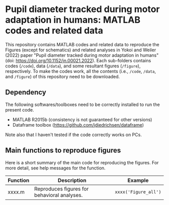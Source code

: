 # Pupil diameter tracked during motor adaptation in humans: MATLAB codes and related data

This repository contains MATLAB codes and related data to reproduce the Figures (except for schematics) and related analyses in Yokoi and Weiler (2022) paper "Pupil diameter tracked during motor adaptation in humans" (doi: https://doi.org/10.1152/jn.00021.2022). Each sub-folders contains codes (`/code`), data (`/data`), and some resultant figures (`/figure`), respectively. To make the codes work, all the contents (i.e., `/code`, `/data`, and `/figure`) of this repository need to be downloaded.

## Dependency
The following softwares/toolboxes need to be correctly installed to run the present code.
- MATLAB R2015b (consistency is not guaranteed for other versions)
- Dataframe toolbox (https://github.com/jdiedrichsen/dataframe)

Note also that I haven't tested if the code correctly works on PCs.

## Main functions to reproduce figures
Here is a short summary of the main code for reproducing the figures. For more detail, see help messages for the function. 
 
|Function |Description |Example |
|----|--------|----|
|xxxx.m |Reproduces figures for behavioral analyses. | `xxxx('Figure_all')` |
